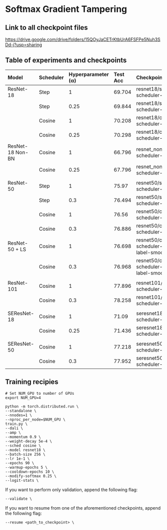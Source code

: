 # Softmax Gradient Tampering

## Link to all checkpoint files

https://drive.google.com/drive/folders/15QOyJaCETrKtbUrA6FSFPe5Nuh3SDd-j?usp=sharing

## Table of experiments and checkpoints

| Model            | Scheduler | Hyperparameter (α) | Test Acc | Checkpoint Path                                     |
| :--------------- | :-------- | :----------------- | :------- | :-------------------------------------------------- |
| ResNet-18        | Step      | 1                  | 69.704   | resnet18/step-scheduler-alpha-1.0                   |
|                  | Step      | 0.25               | 69.844   | resnet18/step-scheduler-alpha-0.25                  |
|                  | Cosine    | 1                  | 70.208   | resnet18/cosine-scheduler-alpha-1.0                 |
|                  | Cosine    | 0.25               | 70.298   | resnet18/cosine-scheduler-alpha-0.25                |
| ResNet-18 Non-BN | Cosine    | 1                  | 66.796   | resnet_non_bn/cosine-scheduler-alpha-1.0            |
|                  | Cosine    | 0.25               | 67.796   | resnet_non_bn/cosine-scheduler-alpha-0.25           |
|                  |           |                    |          |                                                     |
| ResNet-50        | Step      | 1                  | 75.97    | resnet50/step-scheduler-alpha-1.0                   |
|                  | Step      | 0.3                | 76.494   | resnet50/step-scheduler-alpha-0.3                   |
|                  | Cosine    | 1                  | 76.56    | resnet50/cosine-scheduler-alpha-1.0                 |
|                  | Cosine    | 0.3                | 76.886   | resnet50/cosine-scheduler-alpha-0.3                 |
| ResNet-50 + LS   | Cosine    | 1                  | 76.698   | resnet50/cosine-scheduler-alpha-1.0-label-smoothing |
|                  | Cosine    | 0.3                | 76.968   | resnet50/cosine-scheduler-alpha-0.3-label-smoothing |
|                  |           |                    |          |                                                     |
| ResNet-101       | Cosine    | 1                  | 77.896   | resnet101/cosine-scheduler-alpha-1.0                |
|                  | Cosine    | 0.3                | 78.258   | resnet101/cosine-scheduler-alpha-0.3                |
|                  |           |                    |          |                                                     |
| SEResNet-18      | Cosine    | 1                  | 71.09    | seresnet18/cosine-scheduler-alpha-1.0               |
|                  | Cosine    | 0.25               | 71.436   | seresnet18/cosine-scheduler-alpha-0.25              |
|                  |           |                    |          |                                                     |
| SEResNet-50      | Cosine    | 1                  | 77.218   | seresnet50/cosine-scheduler-alpha-1.0               |
|                  | Cosine    | 0.3                | 77.952   | seresnet50/cosine-scheduler-alpha-0.3               |


## Training recipies

```
# Set NUM_GPU to number of GPUs
export NUM_GPU=4

python -m torch.distributed.run \
--standalone \
--nnodes=1 \
--nproc_per_node=$NUM_GPU \
train.py \
--dali \
--amp \
--momentum 0.9 \
--weight-decay 5e-4 \
--sched cosine \
--model resnet18 \
--batch-size 256 \
--lr 1e-1 \
--epochs 90 \
--warmup-epochs 5 \
--cooldown-epochs 10 \
--modify-softmax 0.25 \
--logit-stats \
```

If you want to perform only validation, append the following flag:
```
--validate \
```

If you want to resume from one of the aforementioned checkpoints, append the following flag:
```
--resume <path_to_checkpoint> \
```